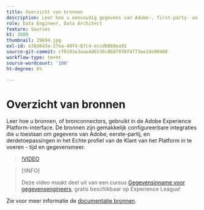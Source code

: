 ```yaml
---
title: Overzicht van bronnen
description: Leer hoe u eenvoudig gegevens van Adobe-, first-party- en externe toepassingen kunt opnemen in het Real-Time Klantprofiel en het datumpomeer van Platform.
role: Data Engineer, Data Architect
feature: Sources
kt: 3800
thumbnail: 29694.jpg
exl-id: e38d643a-27ea-49f4-87c4-eccdb860ea92
source-git-commit: cf0193e3aae4d6536c868f078f4773ee14e90408
workflow-type: tm+mt
source-wordcount: '100'
ht-degree: 6%

---
```


# Overzicht van bronnen

Leer hoe u bronnen, of bronconnectors, gebruikt in de Adobe Experience Platform-interface. De bronnen zijn gemakkelijk configureerbare integraties die u toestaan om gegevens van Adobe, eerste-partij, en derdetoepassingen in het Echte profiel van de Klant van het Platform in te voeren - tijd en gegevensmeer.

>[!VIDEO](https://video.tv.adobe.com/v/29694?quality=12&learn=on)

>[!INFO]
>
> Deze video maakt deel uit van een cursus [Gegevensinname voor gegevensengineers](https://experienceleague.adobe.com/?recommended=ExperiencePlatform-D-1-2020.1.dataingestion), gratis beschikbaar op Experience League!

Zie voor meer informatie de [documentatie bronnen](https://experienceleague.adobe.com/docs/experience-platform/sources/home.html?lang=nl).
